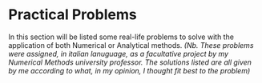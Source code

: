 # Practical Problems
In this section will be listed some real-life problems to solve with the application of both Numerical
or Analytical methods.
*(Nb. These problems were assigned, in italian lanuguage, as a facultative project by my Numerical Methods university 
professor. The solutions listed are all given by me according to what, in my opinion, I thought fit best to the problem)*
